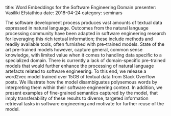 title: Word Embeddings for the Software Engineering Domain  presenter: Vasiliki Efstathiou date: 2018-04-24 category: seminars

The software development process produces vast amounts of textual
data expressed in natural language. Outcomes from the natural
language processing community have been adapted in software
engineering research for leveraging this rich textual information;
these include methods and readily available tools, often furnished
with pre–trained models. State of the art pre–trained models however,
capture general, common sense knowledge, with limited value
when it comes to handling data specific to a specialized domain.
There is currently a lack of domain-specific pre–trained models that
would further enhance the processing of natural language artefacts
related to software engineering. To this end, we release a word2vec
model trained over 15GB of textual data from Stack Overflow posts.
We illustrate how the model disambiguates polysemous words by
interpreting them within their software engineering context. In
addition, we present examples of fine-grained semantics captured
by the model, that imply transferability of these results to diverse,
targeted information retrieval tasks in software engineering and
motivate for further reuse of the model.
